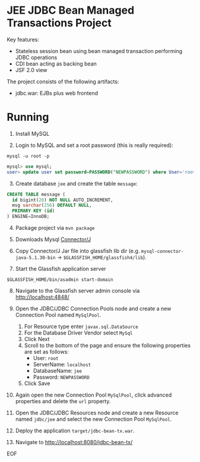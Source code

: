 JEE JDBC Bean Managed Transactions Project
==========================================

Key features:

- Stateless session bean using bean managed transaction performing JDBC operations
- CDI bean acting as backing bean
- JSF 2.0 view

The project consists of the following artifacts:

- jdbc.war: EJBs plus web frontend

Running
=======

1. Install MySQL

2. Login to MySQL and set a root password (this is really required):
```shell
mysql -u root -p
```

```sql
mysql> use mysql;
user> update user set password=PASSWORD("NEWPASSWORD") where User='root';
```

3. Create database `jee` and create the table `message`:
```sql
CREATE TABLE message (
  id bigint(20) NOT NULL AUTO_INCREMENT,
  msg varchar(256) DEFAULT NULL,
  PRIMARY KEY (id)
) ENGINE=InnoDB;
```

4. Package project via `mvn package`

5. Downloads Mysql <a href="https://dev.mysql.com/downloads/connector/j/">Connector/J</a>

6. Copy Connector/J Jar file into glassfish lib dir (e.g. `mysql-connector-java-5.1.30-bin` -> `$GLASSFISH_HOME/glassfish4/lib`).

7. Start the Glassfish application server
```shell
$GLASSFISH_HOME/bin/asadmin start-domain
```

8. Navigate to the Glassfish server admin console via [http://localhost:4848/](http://localhost:4848/)

9. Open the JDBC/JDBC Connection Pools node and create a new Connection Pool named `MySqlPool`.
    1. For Resource type enter `javax.sql.DataSource`
    2. For the Database Driver Vendor select `MySql`
    3. Click Next
    4. Scroll to the bottom of the page and ensure the following properties are set as follows:
        * User: `root`
        * ServerName: `localhost`
        * DatabaseName: `jee`
        * Password: `NEWPASSWORD`
    5. Click Save
10. Again open the new Connection Pool `MySqlPool`, click advanced properties and delete the `url` property.

11. Open the JDBC/JDBC Resources node and create a new Resource named `jdbc/jee` and select the new Connection Pool `MySqlPool`.

12. Deploy the application `target/jdbc-bean-tx.war`.

13. Navigate to [http://localhost:8080/jdbc-bean-tx/](http://localhost:8080/jdbc-bean-tx/)


EOF
